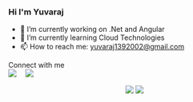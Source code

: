 ### Hi I'm Yuvaraj



- 🔭 I’m currently working on .Net and Angular
- 🌱 I’m currently learning Cloud Technologies
- 📫 How to reach me: yuvaraj1392002@gmail.com

Connect with me <br>
<a href="https://www.instagram.com/yuvi.627/" target="_blank" > <img src="https://img.icons8.com/cute-clipart/64/000000/instagram-new.png" /></a><span>&emsp;</span>
<a href="https://www.linkedin.com/in/yuvaraj-524b19190" target="_blank" > <img src="https://img.icons8.com/cute-clipart/64/000000/linkedin.png" /> </a>
<!--
<h1>Languages I know</h1>

  <img src="https://encrypted-tbn0.gstatic.com/images?q=tbn:ANd9GcT0j8JS1_nau7zTD5O6-i3opjV29qY7_oVEow&usqp=CAU"  style="height: 100px;"/>
  <img src="https://en.wikipedia.org/wiki/File:HTML5_logo_and_wordmark.svg" style="height: 100px;"/>
  <img src="https://upload.wikimedia.org/wikipedia/commons/thumb/d/d5/CSS3_logo_and_wordmark.svg/800px-CSS3_logo_and_wordmark.svg.png" style="height: 100px;"/>
  <img src="https://upload.wikimedia.org/wikipedia/commons/thumb/1/18/ISO_C%2B%2B_Logo.svg/225px-ISO_C%2B%2B_Logo.svg.png" style="height: 100px;"/>
  <br> -->
<center>
  

  


<img src="https://github-readme-stats.vercel.app/api?username=yuvi-dot-in&&show_icons=true&title_color=ffff&icon_color=35ace8&text_color=ebe046&bg_color=151515" />
<img src="https://github-readme-stats.vercel.app/api/top-langs/?username=yuvi-dot-in&theme=tokyonight" />

</center>
